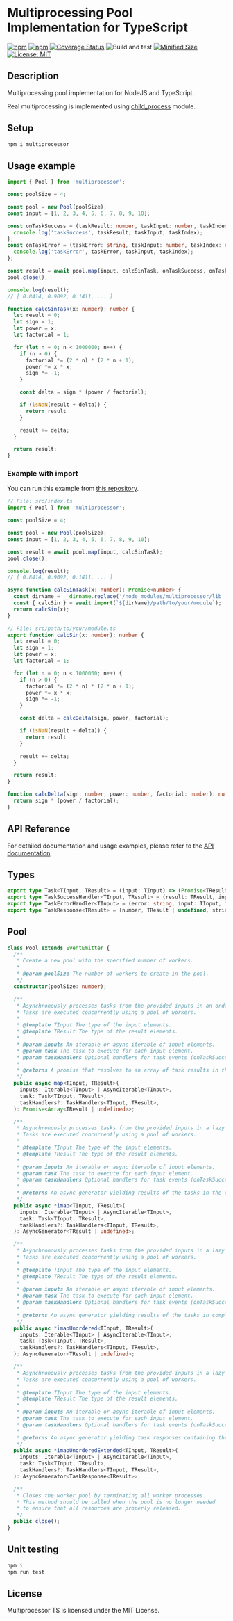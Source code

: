 # Multiprocessing Pool Implementation for TypeScript

[![npm](https://img.shields.io/npm/v/multiprocessor.svg)](https://www.npmjs.com/package/multiprocessor)
[![npm](https://img.shields.io/npm/dm/multiprocessor.svg?style=flat)](https://www.npmjs.com/package/multiprocessor)
[![Coverage Status](https://coveralls.io/repos/github/Smoren/multiprocessor-ts/badge.svg?branch=master&rand=222)](https://coveralls.io/github/Smoren/multiprocessor-ts?branch=master)
![Build and test](https://github.com/Smoren/multiprocessor-ts/actions/workflows/test.yml/badge.svg)
[![Minified Size](https://badgen.net/bundlephobia/minzip/multiprocessor)](https://bundlephobia.com/result?p=multiprocessor)
[![License: MIT](https://img.shields.io/badge/License-MIT-yellow.svg)](https://opensource.org/licenses/MIT)

Description
-----------

Multiprocessing pool implementation for NodeJS and TypeScript.

Real multiprocessing is implemented using [child_process](https://nodejs.org/api/child_process.html) module.

Setup
-----

```bash
npm i multiprocessor
```

Usage example
-------------

```typescript
import { Pool } from 'multiprocessor';

const poolSize = 4;

const pool = new Pool(poolSize);
const input = [1, 2, 3, 4, 5, 6, 7, 8, 9, 10];

const onTaskSuccess = (taskResult: number, taskInput: number, taskIndex: number) => {
  console.log('taskSuccess', taskResult, taskInput, taskIndex);
};
const onTaskError = (taskError: string, taskInput: number, taskIndex: number) => {
  console.log('taskError', taskError, taskInput, taskIndex);
};

const result = await pool.map(input, calcSinTask, onTaskSuccess, onTaskError);
pool.close();

console.log(result);
// [ 0.8414, 0.9092, 0.1411, ... ]

function calcSinTask(x: number): number {
  let result = 0;
  let sign = 1;
  let power = x;
  let factorial = 1;

  for (let n = 0; n < 1000000; n++) {
    if (n > 0) {
      factorial *= (2 * n) * (2 * n + 1);
      power *= x * x;
      sign *= -1;
    }

    const delta = sign * (power / factorial);

    if (isNaN(result + delta)) {
      return result
    }

    result += delta;
  }

  return result;
}
```

### Example with import

You can run this example from [this repository](https://github.com/Smoren/multiprocessor-example-ts).

```typescript
// File: src/index.ts
import { Pool } from 'multiprocessor';

const poolSize = 4;

const pool = new Pool(poolSize);
const input = [1, 2, 3, 4, 5, 6, 7, 8, 9, 10];

const result = await pool.map(input, calcSinTask);
pool.close();

console.log(result);
// [ 0.8414, 0.9092, 0.1411, ... ]

async function calcSinTask(x: number): Promise<number> {
  const dirName = __dirname.replace('/node_modules/multiprocessor/lib', '/src');
  const { calcSin } = await import(`${dirName}/path/to/your/module`);
  return calcSin(x);
}
```

```typescript
// File: src/path/to/your/module.ts
export function calcSin(x: number): number {
  let result = 0;
  let sign = 1;
  let power = x;
  let factorial = 1;

  for (let n = 0; n < 1000000; n++) {
    if (n > 0) {
      factorial *= (2 * n) * (2 * n + 1);
      power *= x * x;
      sign *= -1;
    }

    const delta = calcDelta(sign, power, factorial);

    if (isNaN(result + delta)) {
      return result
    }

    result += delta;
  }

  return result;
}

function calcDelta(sign: number, power: number, factorial: number): number {
  return sign * (power / factorial);
}
```

API Reference
-------------

For detailed documentation and usage examples, please refer to the [API documentation](https://smoren.github.io/multiprocessor-ts/).

## Types
```typescript
export type Task<TInput, TResult> = (input: TInput) => (Promise<TResult> | TResult);
export type TaskSuccessHandler<TInput, TResult> = (result: TResult, input: TInput, index: number) => void;
export type TaskErrorHandler<TInput> = (error: string, input: TInput, index: number) => void;
export type TaskResponse<TResult> = [number, TResult | undefined, string | undefined];
```

## Pool
```typescript
class Pool extends EventEmitter {
  /**
   * Create a new pool with the specified number of workers.
   *
   * @param poolSize The number of workers to create in the pool.
   */
  constructor(poolSize: number);

  /**
   * Asynchronously processes tasks from the provided inputs in an ordered manner.
   * Tasks are executed concurrently using a pool of workers.
   *
   * @template TInput The type of the input elements.
   * @template TResult The type of the result elements.
   *
   * @param inputs An iterable or async iterable of input elements.
   * @param task The task to execute for each input element.
   * @param taskHandlers Optional handlers for task events (onTaskSuccess, onTaskError).
   *
   * @returns A promise that resolves to an array of task results in the order of the input elements.
   */
  public async map<TInput, TResult>(
    inputs: Iterable<TInput> | AsyncIterable<TInput>,
    task: Task<TInput, TResult>,
    taskHandlers?: TaskHandlers<TInput, TResult>,
  ): Promise<Array<TResult | undefined>>;

  /**
   * Asynchronously processes tasks from the provided inputs in a lazy ordered manner.
   * Tasks are executed concurrently using a pool of workers.
   *
   * @template TInput The type of the input elements.
   * @template TResult The type of the result elements.
   *
   * @param inputs An iterable or async iterable of input elements.
   * @param task The task to execute for each input element.
   * @param taskHandlers Optional handlers for task events (onTaskSuccess, onTaskError).
   *
   * @returns An async generator yielding results of the tasks in the order of the input elements.
   */
  public async *imap<TInput, TResult>(
    inputs: Iterable<TInput> | AsyncIterable<TInput>,
    task: Task<TInput, TResult>,
    taskHandlers?: TaskHandlers<TInput, TResult>,
  ): AsyncGenerator<TResult | undefined>;

  /**
   * Asynchronously processes tasks from the provided inputs in a lazy unordered manner.
   * Tasks are executed concurrently using a pool of workers.
   *
   * @template TInput The type of the input elements.
   * @template TResult The type of the result elements.
   *
   * @param inputs An iterable or async iterable of input elements.
   * @param task The task to execute for each input element.
   * @param taskHandlers Optional handlers for task events (onTaskSuccess, onTaskError).
   *
   * @returns An async generator yielding results of the tasks in completion order.
   */
  public async *imapUnordered<TInput, TResult>(
    inputs: Iterable<TInput> | AsyncIterable<TInput>,
    task: Task<TInput, TResult>,
    taskHandlers?: TaskHandlers<TInput, TResult>,
  ): AsyncGenerator<TResult | undefined>;

  /**
   * Asynchronously processes tasks from the provided inputs in a lazy unordered manner with extended information.
   * Tasks are executed concurrently using a pool of workers.
   *
   * @template TInput The type of the input elements.
   * @template TResult The type of the result elements.
   *
   * @param inputs An iterable or async iterable of input elements.
   * @param task The task to execute for each input element.
   * @param taskHandlers Optional handlers for task events (onTaskSuccess, onTaskError).
   *
   * @returns An async generator yielding task responses containing the index, result or error for each task.
   */
  public async *imapUnorderedExtended<TInput, TResult>(
    inputs: Iterable<TInput> | AsyncIterable<TInput>,
    task: Task<TInput, TResult>,
    taskHandlers?: TaskHandlers<TInput, TResult>,
  ): AsyncGenerator<TaskResponse<TResult>>;

  /**
   * Closes the worker pool by terminating all worker processes.
   * This method should be called when the pool is no longer needed
   * to ensure that all resources are properly released.
   */
  public close();
}
```

Unit testing
------------

```bash
npm i
npm run test
```

License
-------

Multiprocessor TS is licensed under the MIT License.
